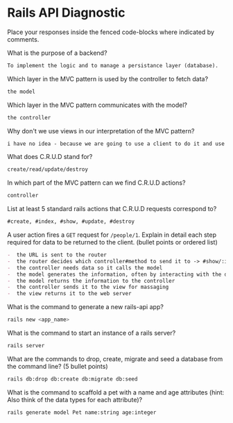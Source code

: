 # Rails API Diagnostic

Place your responses inside the fenced code-blocks where indicated by comments.

What is the purpose of a backend?

```md
To implement the logic and to manage a persistance layer (database).
```

Which layer in the MVC pattern is used by the controller to fetch data?

```md
the model
```

Which layer in the MVC pattern communicates with the model?

```md
the controller
```

Why don't we use views in our interpretation of the MVC pattern?

```md
i have no idea - because we are going to use a client to do it and use rails as "just" an API?
```

What does C.R.U.D stand for?

```md
create/read/update/destroy
```

In which part of the MVC pattern can we find C.R.U.D actions?

```md
controller
```

List at least 5 standard rails actions that C.R.U.D requests correspond to?

```md
#create, #index, #show, #update, #destroy
```

A user action fires a `GET` request for `/people/1`. Explain in detail each step
required for data to be returned to the client. (bullet points or ordered list)

```md
-  the URL is sent to the router
-  the router decides which controller#method to send it to -> #show/:id
-  the controller needs data so it calls the model
-  the model generates the information, often by interacting with the database
-  the model returns the information to the controller
-  the controller sends it to the view for massaging
-  the view returns it to the web server
```

What is the command to generate a new rails-api app?

```bash
rails new <app_name>
```

What is the command to start an instance of a rails server?

```bash
rails server
```

What are the commands to drop, create, migrate and seed a database from the command
line? (5 bullet points)

```bash
rails db:drop db:create db:migrate db:seed
```

What is the command to scaffold a pet with a name and age attributes (hint:
Also think of the data types for each attribute)?

```bash
rails generate model Pet name:string age:integer
```
